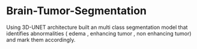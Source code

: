 # Brain-Tumor-Segmentation
Using 3D-UNET architecture built an multi class segmentation model that identifies abnormalities ( edema , enhancing tumor , non enhancing tumor)  and mark them accordingly.
